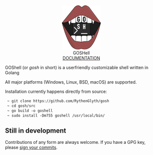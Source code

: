 <p align="center">
    <img width="128" alt="GOSH" src="./docs/assets/Gosh.png"><br />
    GOSHell<br />
    <a href="//rythenglyth.github.io/gosh/">DOCUMENTATION</a>
</p>

GOShell (or *gosh* in short) is a userfriendly customizable shell written in Golang

All major platforms (Windows, Linux, BSD, macOS) are supported.

Installation currently happens directly from source:
```
 ~ git clone https://github.com/RythenGlyth/gosh
 ~ cd gosh/src
 ~ go build -o goshell
 ~ sudo install -Dm755 goshell /usr/local/bin/
```

## Still in development
Contributions of any form are always welcome. If you have a GPG key, please [sign your commits](https://git-scm.com/book/en/v2/Git-Tools-Signing-Your-Work).
